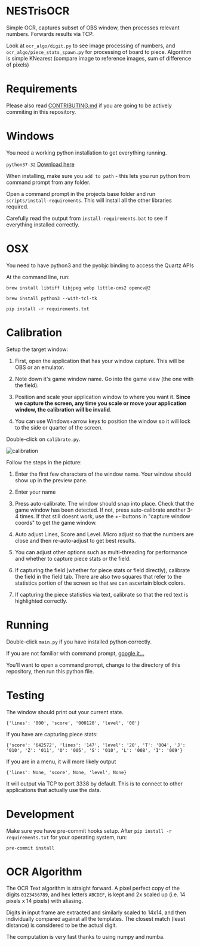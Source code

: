 NESTrisOCR
===
Simple OCR, captures subset of OBS window, then processes relevant numbers.
Forwards results via TCP.

Look at `ocr_algo/digit.py` to see image processing of numbers, and `ocr_algo/piece_stats_spawn.py` for processing of board to piece.
Algorithm is simple KNearest (compare image to reference images, sum of difference of pixels)


Requirements
===
Please also read [CONTRIBUTING.md](https://github.com/alex-ong/NESTrisOCR/blob/master/CONTRIBUTING.md) if you are going to be actively commiting in this repository.

Windows
=====
You need a working python installation to get everything running.

`python37-32` [Download here](https://www.python.org/downloads/release/python-372/)

When installing, make sure you `add to path` - this lets you run python from command prompt from any folder.

Open a command prompt in the projects base folder and run `scripts/install-requirements`. This will install all the other libraries required.

Carefully read the output from `install-requirements.bat` to see if everything installed correctly.

OSX
=====

You need to have python3 and the pyobjc binding to access the Quartz APIs

At the command line, run:

`brew install libtiff libjpeg webp little-cms2 opencv@2`

`brew install python3 --with-tcl-tk`

`pip install -r requirements.txt`


Calibration
===

Setup the target window:

1) First, open the application that has your window capture. This will be OBS or an emulator.

2) Note down it's game window name. Go into the game view (the one with the field).

3) Position and scale your application window to where you want it. **Since we capture the screen, any time you scale or move your application window, the calibration will be invalid**. 

4) You can use Windows+arrow keys to position the window so it will lock to the side or quarter of the screen.

Double-click on `calibrate.py`.

![calibration](https://github.com/alex-ong/NESTrisOCR/blob/master/doc/example-calibration.png)

Follow the steps in the picture:

1) Enter the first few characters of the window name. Your window should show up in the preview pane.

2) Enter your name 

3) Press auto-calibrate. The window should snap into place. Check that the game window has been detected. If not, press auto-calibrate another 3-4 times. If that still doesnt work,
   use the +- buttons in "capture window coords" to get the game window.

4) Auto adjust Lines, Score and Level. Micro adjust so that the numbers are close and then re-auto-adjust to get best results.

5) You can adjust other options such as multi-threading for performance and whether to capture piece stats or the field.

6) If capturing the field (whether for piece stats or field directly), calibrate the field in the field tab. There are also
   two squares that refer to the statistics portion of the screen so that we can ascertain block colors.

7) If capturing the piece statistics via text, calibrate so that the red text is highlighted correctly.

Running
===
Double-click `main.py` if you have installed python correctly.

If you are not familiar with command prompt, [google it...](https://www.google.com/search?q=how+to+change+directory+in+command+prompt)

You'll want to open a command prompt, change to the directory of this repository, then run this python file.


Testing
===
The window should print out your current state.

`{'lines': '000', 'score', '000120', 'level', '00'}`

If you have are capturing piece stats:

`{'score': '642572', 'lines': '147', 'level': '20', 'T': '004', 'J': '010', 'Z': '011', 'O': '005', 'S': '010', 'L': '008', 'I': '009'}`

If you are in a menu, it will more likely output

`{'lines': None, 'score', None, 'level', None}`

It will output via TCP to port 3338 by default. This is to connect to other applications that actually use the data.


Development
===

Make sure you have pre-commit hooks setup. After `pip install -r requirements.txt` for your operating system, run:
```
pre-commit install
```


OCR Algorithm
===

The OCR Text algorithm is straight forward. A pixel perfect copy of the digits `0123456789`, and hex letters `ABCDEF`, is kept and 2x scaled up (i.e. 14 pixels x 14 pixels) with aliasing.

Digits in input frame are extracted and similarly scaled to 14x14, and then individually compared against all the templates. The closest match (least distance) is considered to be the actual digit.

The computation is very fast thanks to using numpy and numba.

